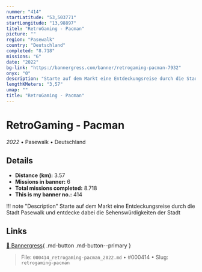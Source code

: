 ```yaml
---
nummer: "414"
startLatitude: "53,503771"
startLongitude: "13,98897"
titel: "RetroGaming - Pacman"
picture: ""
region: "Pasewalk"
country: "Deutschland"
completed: "8.718"
missions: "6"
date: "2022"
bg-link: "https://bannergress.com/banner/retrogaming-pacman-7932"
onyx: "0"
description: "Starte auf dem Markt eine Entdeckungsreise durch die Stadt Pasewalk und entdecke dabei die Sehenswürdigkeiten der Stadt"
lengthKMeters: "3,57"
umap: ""
title: "RetroGaming - Pacman"
---
```

# RetroGaming - Pacman

*2022* • Pasewalk • Deutschland



## Details
- **Distance (km):** 3.57
- **Missions in banner:** 6
- **Total missions completed:** 8.718
- **This is my banner no.:** 414


!!! note "Description"
    Starte auf dem Markt eine Entdeckungsreise durch die Stadt Pasewalk und entdecke dabei die Sehenswürdigkeiten der Stadt



## Links
[🔗 Bannergress](https://bannergress.com/banner/retrogaming-pacman-7932){ .md-button .md-button--primary }



> File: `000414_retrogaming-pacman_2022.md` • #000414 • Slug: `retrogaming-pacman`
